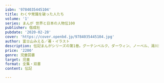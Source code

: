 ```yaml
---
isbn: '9784035445104'
title: わくや常識を破った人たち
volume: '1'
series: まんが 世界と日本の人物伝100
publisher: 偕成社
pubdate: '2020-02-28'
cover: 'https://cover.openbd.jp/9784035445104.jpg'
author: 富士山みえる／著・イラスト
description: 伝記まんがシリーズの第1巻。グーテンベルク、ダーウィン、ノーベル、湯川秀樹、安藤百福など、わくや常を破った10人を掲載。
price: '2200'
genre: 児童図書
target: 児童
format: 全集・双書
content: 伝記

---
```

